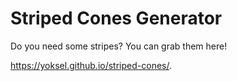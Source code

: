 # Striped Cones Generator

Do you need some stripes? You can grab them here!

https://yoksel.github.io/striped-cones/.
